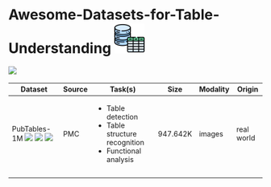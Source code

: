 # Awesome-Datasets-for-Table-Understanding <img src="database-2.png" alt="drawing" width="60"/>
<a><img src='https://img.shields.io/badge/PRs-welcome-lightgreen'></a>


| Dataset     | Source             | Task(s)           | Size          | Modality| Origin  |
|-------------|--------------------|-------------------|---------------|---------|---------|
| PubTables-1M <img src='https://img.shields.io/badge/arXiv-2021-darkred'> <img src='https://img.shields.io/badge/PDF-blue'> <a href='https://arxiv.org/abs/2110.00061'><a href='https://huggingface.co/datasets/bsmock/pubtables-1m'><img src='https://img.shields.io/badge/Dataset-gold'></a>| PMC |<ul><li>Table detection</li><li>Table structure recognition</li><li>Functional analysis</li></ul> | 947.642K | images | real world |             
|           |               |  |    |        |         
|           |  | | | | 
